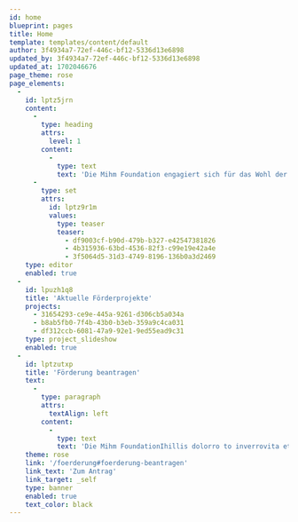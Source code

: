 ```yaml
---
id: home
blueprint: pages
title: Home
template: templates/content/default
author: 3f4934a7-72ef-446c-bf12-5336d13e6898
updated_by: 3f4934a7-72ef-446c-bf12-5336d13e6898
updated_at: 1702046676
page_theme: rose
page_elements:
  -
    id: lptz5jrn
    content:
      -
        type: heading
        attrs:
          level: 1
        content:
          -
            type: text
            text: 'Die Mihm Foundation engagiert sich für das Wohl der Menschen. Im Kleinen genauso wie im ganz Grossen.'
      -
        type: set
        attrs:
          id: lptz9r1m
          values:
            type: teaser
            teaser:
              - df9003cf-b90d-479b-b327-e42547381826
              - 4b315936-63bd-4536-82f3-c99e19e42a4e
              - 3f5064d5-31d3-4749-8196-136b0a3d2469
    type: editor
    enabled: true
  -
    id: lpuzh1q8
    title: 'Aktuelle Förderprojekte'
    projects:
      - 31654293-ce9e-445a-9261-d306cb5a034a
      - b8ab5fb0-7f4b-43b0-b3eb-359a9c4ca031
      - df312ccb-6081-47a9-92e1-9ed55ead9c31
    type: project_slideshow
    enabled: true
  -
    id: lptzutxp
    title: 'Förderung beantragen'
    text:
      -
        type: paragraph
        attrs:
          textAlign: left
        content:
          -
            type: text
            text: 'Die Mihm FoundationIhillis dolorro to inverrovita et peris eveligendae nonseque susaerfera exerchicit voluptatus est verum eat.'
    theme: rose
    link: '/foerderung#foerderung-beantragen'
    link_text: 'Zum Antrag'
    link_target: _self
    type: banner
    enabled: true
    text_color: black
---
```

